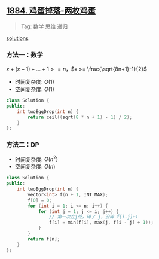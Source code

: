 ## [1884. 鸡蛋掉落-两枚鸡蛋](https://leetcode.cn/problems/egg-drop-with-2-eggs-and-n-floors/description/)

> Tag: 数学 思维 递归

[solutions](https://leetcode.cn/problems/egg-drop-with-2-eggs-and-n-floors/solutions/2945577/liang-chong-fang-fa-dong-tai-gui-hua-shu-hd4i/)

### 方法一：数学

$x + (x - 1) + ... + 1 >= n$，$x >= \frac{\sqrt{8n+1}-1}{2}$

* 时间复杂度: ${O(1)}$
* 空间复杂度: ${O(1)}$
```cpp
class Solution {
public:
    int twoEggDrop(int n) {
        return ceil((sqrt(8 * n + 1) - 1) / 2);
    }
};
```

### 方法二：DP
* 时间复杂度: ${O(n^2)}$
* 空间复杂度: ${O(n)}$
```cpp
class Solution {
public:
    int twoEggDrop(int n) {
        vector<int> f(n + 1, INT_MAX);
        f[0] = 0;
        for (int i = 1; i <= n; i++) {
            for (int j = 1; j <= i; j++) {
                // 第一次在j处，碎了 j，没碎 f[i-j]+1
                f[i] = min(f[i], max(j, f[i - j] + 1));
            }
        }
        return f[n];
    }
};
```
